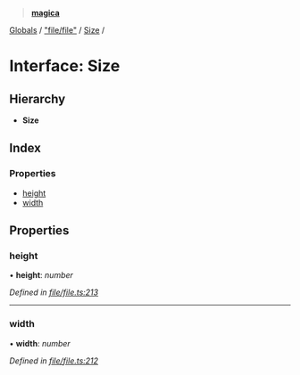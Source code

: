 > **[magica](../README.md)**

[Globals](../README.md) / ["file/file"](../modules/_file_file_.md) / [Size](_file_file_.size.md) /

# Interface: Size

## Hierarchy

* **Size**

## Index

### Properties

* [height](_file_file_.size.md#height)
* [width](_file_file_.size.md#width)

## Properties

###  height

• **height**: *number*

*Defined in [file/file.ts:213](https://github.com/cancerberoSgx/magica/blob/80b354c/src/file/file.ts#L213)*

___

###  width

• **width**: *number*

*Defined in [file/file.ts:212](https://github.com/cancerberoSgx/magica/blob/80b354c/src/file/file.ts#L212)*